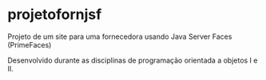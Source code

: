 # projetofornjsf

Projeto de um site para uma fornecedora usando Java Server Faces (PrimeFaces)

Desenvolvido durante as disciplinas de programação orientada a objetos I e II.
